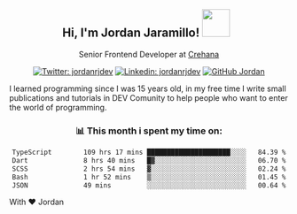 <div align="center">
<h2 style="margin-right:10px;">Hi, I'm Jordan Jaramillo! <img src="https://media.giphy.com/media/Wj7lNjMNDxSmc/source.gif" width="50" > </h2>

<p>Senior Frontend Developer at <a href="https://www.crehana.com/">Crehana</a></p>

[![Twitter: jordanrjdev](https://img.shields.io/twitter/follow/jordanrjdev?style=social)](https://twitter.com/jordanrjdev)
[![Linkedin: jordanrjdev](https://img.shields.io/badge/-jordanrjdev-blue?style=flat-square&logo=Linkedin&logoColor=white&link=https://www.linkedin.com/in/jordanrjdev/)](https://www.linkedin.com/in/jordanrjdev/)
[![GitHub Jordan](https://img.shields.io/github/followers/jnadroj?label=follow&style=social)](https://github.com/jnadroj)

</div>
I learned programming since I was 15 years old, in my free time I write small publications and tutorials in DEV Comunity to help people who want to enter the world of programming.

<div align="center">

### 📊 **This month i spent my time on:**

<!--START_SECTION:waka-->

```txt
TypeScript        109 hrs 17 mins █████████████████████░░░░   84.39 %
Dart              8 hrs 40 mins   █▓░░░░░░░░░░░░░░░░░░░░░░░   06.70 %
SCSS              2 hrs 54 mins   ▓░░░░░░░░░░░░░░░░░░░░░░░░   02.24 %
Bash              1 hr 52 mins    ▒░░░░░░░░░░░░░░░░░░░░░░░░   01.45 %
JSON              49 mins         ░░░░░░░░░░░░░░░░░░░░░░░░░   00.64 %
```

<!--END_SECTION:waka-->

</div>

With ❤️ Jordan
